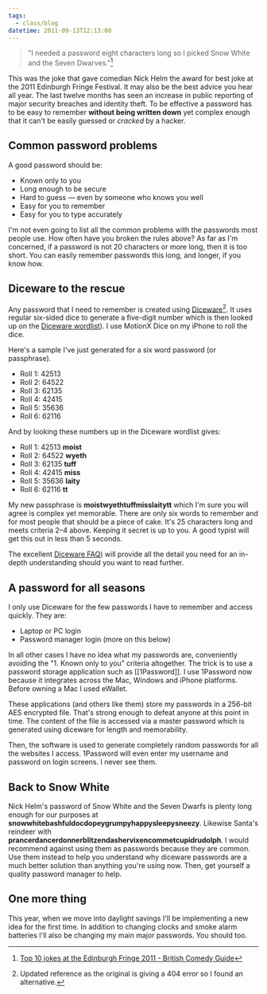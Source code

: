 ```yaml
---
tags:
  - class/blog
datetime: 2011-09-13T12:13:00
---
```

> "I needed a password eight characters long so I picked Snow White and the Seven Dwarves."[^1]

This was the joke that gave comedian Nick Helm the award for best joke at the 2011 Edinburgh Fringe Festival. It may also be the best advice you hear all year. The last twelve months has seen an increase in public reporting of major security breaches and identity theft. To be effective a password has to be easy to remember **without being written down** yet complex enough that it can't be easily guessed or *cracked* by a hacker.
## Common password problems
A good password should be:

- Known only to you
- Long enough to be secure
- Hard to guess — even by someone who knows you well
- Easy for you to remember
- Easy for you to type accurately

I'm not even going to list all the common problems with the passwords most people use. How often have you broken the rules above? As far as I'm concerned, if a password is not 20 characters or more long, then it is too short. You can easily remember passwords this long, and longer, if you know how.
## Diceware to the rescue
Any password that I need to remember is created using [Diceware](https://diceware.dmuth.org/)[^2]. It uses regular six-sided dice to generate a five-digit number which is then looked up on the [Diceware wordlist](https://theworld.com/~reinhold/diceware.wordlist.asc)). I use MotionX Dice on my iPhone to roll the dice.

Here's a sample I've just generated for a six word password (or passphrase).

- Roll 1: 42513
- Roll 2: 64522
- Roll 3: 62135
- Roll 4: 42415
- Roll 5: 35636
- Roll 6: 62116

And by looking these numbers up in the Diceware wordlist gives:

- Roll 1: 42513 **moist**
- Roll 2: 64522 **wyeth**
- Roll 3: 62135 **tuff**
- Roll 4: 42415 **miss**
- Roll 5: 35636 **laity**
- Roll 6: 62116 **tt**

My new passphrase is **moistwyethtuffmisslaitytt** which I'm sure you will agree is complex yet memorable. There are only six words to remember and for most people that should be a piece of cake. It's 25 characters long and meets criteria 2–4 above. Keeping it secret is up to you. A good typist will get this out in less than 5 seconds.

The excellent [Diceware FAQ](https://theworld.com/~reinhold/diceware.html)) will provide all the detail you need for an in-depth understanding should you want to read further.
## A password for all seasons
I only use Diceware for the few passwords I have to remember and access quickly. They are:

- Laptop or PC login
- Password manager login (more on this below)

In all other cases I have no idea what my passwords are, conveniently avoiding the "1. Known only to you" criteria altogether. The trick is to use a password storage application such as [[1Password]]. I use 1Password now because it integrates across the Mac, Windows and iPhone platforms. Before owning a Mac I used eWallet.

These applications (and others like them) store my passwords in a 256-bit AES encrypted file. That's strong enough to defeat anyone at this point in time. The content of the file is accessed via a master password which is generated using diceware for length and memorability.

Then, the software is used to generate completely random passwords for all the websites I access. 1Password will even enter my username and password on login screens. I never see them.
## Back to Snow White
Nick Helm's password of Snow White and the Seven Dwarfs is plenty long enough for our purposes at
**snowwhitebashfuldocdopeygrumpyhappysleepysneezy**. Likewise Santa's reindeer with **prancerdancerdonnerblitzendashervixencommetcupidrudolph**. I would recommend against using them as passwords because they are common. Use them instead to help you understand why diceware passwords are a much better solution than anything you're using now. Then, get yourself a quality password manager to help.
## One more thing
This year, when we move into daylight savings I'll be implementing a new idea for the first time. In addition to changing clocks and smoke alarm batteries I'll also be changing my main major passwords. You should too.

[^1]: [Top 10 jokes at the Edinburgh Fringe 2011 - British Comedy Guide](https://www.comedy.co.uk/fringe/2011/features/best_joke_of_2011/)
[^2]: Updated reference as the original is giving a 404 error so I found an alternative.
